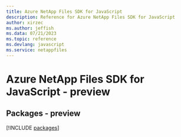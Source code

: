 ```yaml
---
title: Azure NetApp Files SDK for JavaScript
description: Reference for Azure NetApp Files SDK for JavaScript
author: xirzec
ms.author: jeffish
ms.data: 07/21/2023
ms.topic: reference
ms.devlang: javascript
ms.service: netappfiles
---
```

# Azure NetApp Files SDK for JavaScript - preview
## Packages - preview
[!INCLUDE [packages](netapp-files-index.md)]